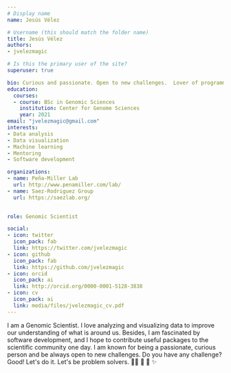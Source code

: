 ```yaml
---
# Display name
name: Jesús Vélez

# Username (this should match the folder name)
title: Jesús Vélez
authors:
- jvelezmagic

# Is this the primary user of the site?
superuser: true

bio: Curious and passionate. Open to new challenges.  Lover of programming and software development. Let's be problem solvers.
education:
  courses:
  - course: BSc in Genomic Sciences
    institution: Center for Genome Sciences
    year: 2021
email: "jvelezmagic@gmail.com"
interests:
- Data analysis
- Data visualization
- Machine learning
- Mentoring
- Software development

organizations:
- name: Peña-Miller Lab
  url: http://www.penamiller.com/lab/
- name: Saez-Rodriguez Group
  url: https://saezlab.org/

  
role: Genomic Scientist

social:
- icon: twitter
  icon_pack: fab
  link: https://twitter.com/jvelezmagic
- icon: github
  icon_pack: fab
  link: https://github.com/jvelezmagic
- icon: orcid
  icon_pack: ai
  link: http://orcid.org/0000-0001-5128-3838
- icon: cv
  icon_pack: ai
  link: media/files/jvelezmagic_cv.pdf
---
```


I am a Genomic Scientist. I love analyzing and visualizing data to improve our
understanding of what is around us. Besides, I am fascinated by software
development, and I hope to contribute useful packages to the scientific
community one day. I am known for being a passionate, curious person and
be always open to new challenges. Do you have any challenge?
Good! Let's do it. Let's be problem solvers.
:man_technologist: :monocle_face: :owl: :sparkles: 

